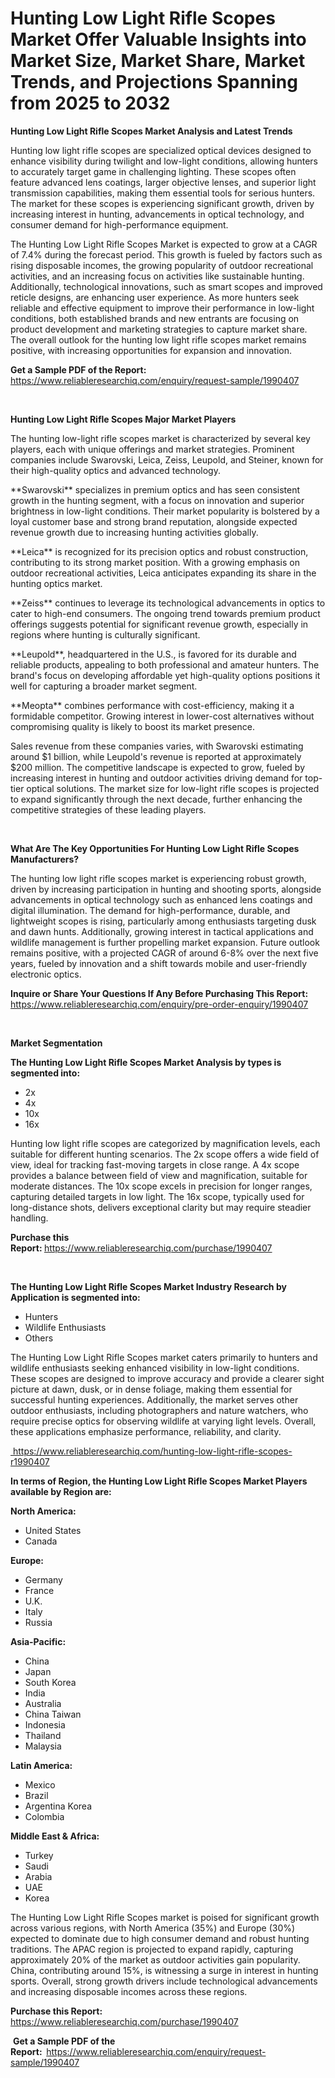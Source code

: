 <p><h1>Hunting Low Light Rifle Scopes Market Offer Valuable Insights into Market Size, Market Share, Market Trends, and Projections Spanning from 2025 to 2032</h1></p><p><strong>Hunting Low Light Rifle Scopes Market Analysis and Latest Trends</strong></p>
<p><p>Hunting low light rifle scopes are specialized optical devices designed to enhance visibility during twilight and low-light conditions, allowing hunters to accurately target game in challenging lighting. These scopes often feature advanced lens coatings, larger objective lenses, and superior light transmission capabilities, making them essential tools for serious hunters. The market for these scopes is experiencing significant growth, driven by increasing interest in hunting, advancements in optical technology, and consumer demand for high-performance equipment.</p><p>The Hunting Low Light Rifle Scopes Market is expected to grow at a CAGR of 7.4% during the forecast period. This growth is fueled by factors such as rising disposable incomes, the growing popularity of outdoor recreational activities, and an increasing focus on activities like sustainable hunting. Additionally, technological innovations, such as smart scopes and improved reticle designs, are enhancing user experience. As more hunters seek reliable and effective equipment to improve their performance in low-light conditions, both established brands and new entrants are focusing on product development and marketing strategies to capture market share. The overall outlook for the hunting low light rifle scopes market remains positive, with increasing opportunities for expansion and innovation.</p></p>
<p><strong>Get a Sample PDF of the Report:&nbsp;</strong> <a href="https://www.reliableresearchiq.com/enquiry/request-sample/1990407?utm_campaign=1835&utm_medium=2&utm_source=Github&utm_content=ia&utm_term=12042025&utm_id=hunting-low-light-rifle-scopes">https://www.reliableresearchiq.com/enquiry/request-sample/1990407</a></p>
<p>&nbsp;</p>
<p><strong>Hunting Low Light Rifle Scopes Major Market Players</strong></p>
<p><p>The hunting low-light rifle scopes market is characterized by several key players, each with unique offerings and market strategies. Prominent companies include Swarovski, Leica, Zeiss, Leupold, and Steiner, known for their high-quality optics and advanced technology. </p><p>**Swarovski** specializes in premium optics and has seen consistent growth in the hunting segment, with a focus on innovation and superior brightness in low-light conditions. Their market popularity is bolstered by a loyal customer base and strong brand reputation, alongside expected revenue growth due to increasing hunting activities globally.</p><p>**Leica** is recognized for its precision optics and robust construction, contributing to its strong market position. With a growing emphasis on outdoor recreational activities, Leica anticipates expanding its share in the hunting optics market.</p><p>**Zeiss** continues to leverage its technological advancements in optics to cater to high-end consumers. The ongoing trend towards premium product offerings suggests potential for significant revenue growth, especially in regions where hunting is culturally significant.</p><p>**Leupold**, headquartered in the U.S., is favored for its durable and reliable products, appealing to both professional and amateur hunters. The brand's focus on developing affordable yet high-quality options positions it well for capturing a broader market segment.</p><p>**Meopta** combines performance with cost-efficiency, making it a formidable competitor. Growing interest in lower-cost alternatives without compromising quality is likely to boost its market presence.</p><p>Sales revenue from these companies varies, with Swarovski estimating around $1 billion, while Leupold's revenue is reported at approximately $200 million. The competitive landscape is expected to grow, fueled by increasing interest in hunting and outdoor activities driving demand for top-tier optical solutions. The market size for low-light rifle scopes is projected to expand significantly through the next decade, further enhancing the competitive strategies of these leading players.</p></p>
<p>&nbsp;</p>
<p><strong>What Are The Key Opportunities For Hunting Low Light Rifle Scopes Manufacturers?</strong></p>
<p><p>The hunting low light rifle scopes market is experiencing robust growth, driven by increasing participation in hunting and shooting sports, alongside advancements in optical technology such as enhanced lens coatings and digital illumination. The demand for high-performance, durable, and lightweight scopes is rising, particularly among enthusiasts targeting dusk and dawn hunts. Additionally, growing interest in tactical applications and wildlife management is further propelling market expansion. Future outlook remains positive, with a projected CAGR of around 6-8% over the next five years, fueled by innovation and a shift towards mobile and user-friendly electronic optics.</p></p>
<p><strong>Inquire or Share Your Questions If Any Before Purchasing This Report:</strong> <a href="https://www.reliableresearchiq.com/enquiry/pre-order-enquiry/1990407?utm_campaign=1835&utm_medium=2&utm_source=Github&utm_content=ia&utm_term=12042025&utm_id=hunting-low-light-rifle-scopes">https://www.reliableresearchiq.com/enquiry/pre-order-enquiry/1990407</a></p>
<p>&nbsp;</p>
<p><strong>Market Segmentation</strong></p>
<p><strong>The Hunting Low Light Rifle Scopes Market Analysis by types is segmented into:</strong></p>
<p><ul><li>2x</li><li>4x</li><li>10x</li><li>16x</li></ul></p>
<p><p>Hunting low light rifle scopes are categorized by magnification levels, each suitable for different hunting scenarios. The 2x scope offers a wide field of view, ideal for tracking fast-moving targets in close range. A 4x scope provides a balance between field of view and magnification, suitable for moderate distances. The 10x scope excels in precision for longer ranges, capturing detailed targets in low light. The 16x scope, typically used for long-distance shots, delivers exceptional clarity but may require steadier handling.</p></p>
<p><strong>Purchase this Report:&nbsp;</strong><a href="https://www.reliableresearchiq.com/purchase/1990407?utm_campaign=1835&utm_medium=2&utm_source=Github&utm_content=ia&utm_term=12042025&utm_id=hunting-low-light-rifle-scopes">https://www.reliableresearchiq.com/purchase/1990407</a></p>
<p>&nbsp;</p>
<p><strong>The Hunting Low Light Rifle Scopes Market Industry Research by Application is segmented into:</strong></p>
<p><ul><li>Hunters</li><li>Wildlife Enthusiasts</li><li>Others</li></ul></p>
<p><p>The Hunting Low Light Rifle Scopes market caters primarily to hunters and wildlife enthusiasts seeking enhanced visibility in low-light conditions. These scopes are designed to improve accuracy and provide a clearer sight picture at dawn, dusk, or in dense foliage, making them essential for successful hunting experiences. Additionally, the market serves other outdoor enthusiasts, including photographers and nature watchers, who require precise optics for observing wildlife at varying light levels. Overall, these applications emphasize performance, reliability, and clarity.</p></p>
<p><a href="https://www.reliableresearchiq.com/hunting-low-light-rifle-scopes-r1990407?utm_campaign=1835&utm_medium=2&utm_source=Github&utm_content=ia&utm_term=12042025&utm_id=hunting-low-light-rifle-scopes">&nbsp;https://www.reliableresearchiq.com/hunting-low-light-rifle-scopes-r1990407</a></p>
<p><strong>In terms of Region, the Hunting Low Light Rifle Scopes Market Players available by Region are:</strong></p>
<p>
    <p> <strong> North America: </strong>
        <ul>
            <li>United States</li>
            <li>Canada</li>
        </ul>
        </p> 
    <p> <strong> Europe: </strong>
        <ul>
            <li>Germany</li>
            <li>France</li>
            <li>U.K.</li>
            <li>Italy</li>
            <li>Russia</li>
        </ul>
        </p> 
    <p> <strong> Asia-Pacific: </strong>
        <ul>
            <li>China</li>
            <li>Japan</li>
            <li>South Korea</li>
            <li>India</li>
            <li>Australia</li>
            <li>China Taiwan</li>
            <li>Indonesia</li>
            <li>Thailand</li>
            <li>Malaysia</li>
        </ul>
        </p> 
    <p> <strong> Latin America: </strong>
        <ul>
            <li>Mexico</li>
            <li>Brazil</li>
            <li>Argentina Korea</li>
            <li>Colombia</li>
        </ul>
        </p> 
    <p> <strong> Middle East & Africa: </strong>
        <ul>
            <li>Turkey</li>
            <li>Saudi</li>
            <li>Arabia</li>
            <li>UAE</li>
            <li>Korea</li>
        </ul>
    </p>
    </p>
<p><p>The Hunting Low Light Rifle Scopes market is poised for significant growth across various regions, with North America (35%) and Europe (30%) expected to dominate due to high consumer demand and robust hunting traditions. The APAC region is projected to expand rapidly, capturing approximately 20% of the market as outdoor activities gain popularity. China, contributing around 15%, is witnessing a surge in interest in hunting sports. Overall, strong growth drivers include technological advancements and increasing disposable incomes across these regions.</p></p>
<p><strong>Purchase this Report: </strong><a href="https://www.reliableresearchiq.com/purchase/1990407?utm_campaign=1835&utm_medium=2&utm_source=Github&utm_content=ia&utm_term=12042025&utm_id=hunting-low-light-rifle-scopes">https://www.reliableresearchiq.com/purchase/1990407</a></p>
<p>&nbsp;<strong>Get a Sample PDF of the Report:&nbsp;&nbsp;</strong><a href="https://www.reliableresearchiq.com/enquiry/request-sample/1990407?utm_campaign=1835&utm_medium=2&utm_source=Github&utm_content=ia&utm_term=12042025&utm_id=hunting-low-light-rifle-scopes">https://www.reliableresearchiq.com/enquiry/request-sample/1990407</a></p>
<p><strong></strong></p>
<p><p></p><p></p><p></p></p>